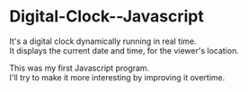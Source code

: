 # Digital-Clock--Javascript

It's a digital clock dynamically running in real time. <br>
It displays the current date and time, for the viewer's location.

This was my first Javascript program. <br>
I'll try to make it more interesting by improving it overtime.
